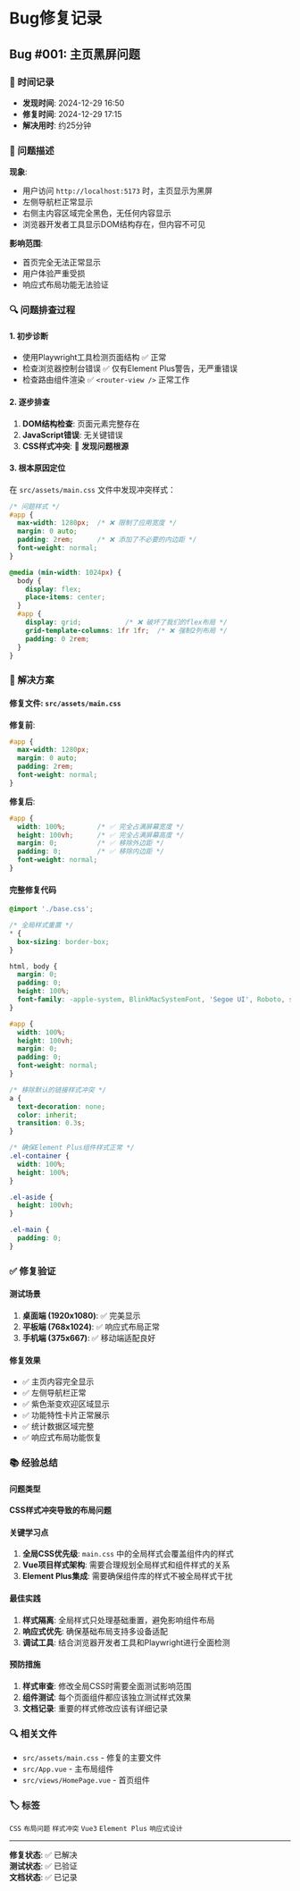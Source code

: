 # Bug修复记录

## Bug #001: 主页黑屏问题

### 📅 时间记录
- **发现时间**: 2024-12-29 16:50
- **修复时间**: 2024-12-29 17:15
- **解决用时**: 约25分钟

### 🐛 问题描述
**现象**: 
- 用户访问 `http://localhost:5173` 时，主页显示为黑屏
- 左侧导航栏正常显示
- 右侧主内容区域完全黑色，无任何内容显示
- 浏览器开发者工具显示DOM结构存在，但内容不可见

**影响范围**: 
- 首页完全无法正常显示
- 用户体验严重受损
- 响应式布局功能无法验证

### 🔍 问题排查过程

#### 1. 初步诊断
- 使用Playwright工具检测页面结构 ✅ 正常
- 检查浏览器控制台错误 ✅ 仅有Element Plus警告，无严重错误
- 检查路由组件渲染 ✅ `<router-view />` 正常工作

#### 2. 逐步排查
1. **DOM结构检查**: 页面元素完整存在
2. **JavaScript错误**: 无关键错误
3. **CSS样式冲突**: 🎯 **发现问题根源**

#### 3. 根本原因定位
在 `src/assets/main.css` 文件中发现冲突样式：

```css
/* 问题样式 */
#app {
  max-width: 1280px;  /* ❌ 限制了应用宽度 */
  margin: 0 auto;
  padding: 2rem;      /* ❌ 添加了不必要的内边距 */
  font-weight: normal;
}

@media (min-width: 1024px) {
  body {
    display: flex;
    place-items: center;
  }
  #app {
    display: grid;           /* ❌ 破坏了我们的flex布局 */
    grid-template-columns: 1fr 1fr;  /* ❌ 强制2列布局 */
    padding: 0 2rem;
  }
}
```

### 🔧 解决方案

#### 修复文件: `src/assets/main.css`

**修复前**:
```css
#app {
  max-width: 1280px;
  margin: 0 auto;
  padding: 2rem;
  font-weight: normal;
}
```

**修复后**:
```css
#app {
  width: 100%;        /* ✅ 完全占满屏幕宽度 */
  height: 100vh;      /* ✅ 完全占满屏幕高度 */
  margin: 0;          /* ✅ 移除外边距 */
  padding: 0;         /* ✅ 移除内边距 */
  font-weight: normal;
}
```

#### 完整修复代码
```css
@import './base.css';

/* 全局样式重置 */
* {
  box-sizing: border-box;
}

html, body {
  margin: 0;
  padding: 0;
  height: 100%;
  font-family: -apple-system, BlinkMacSystemFont, 'Segoe UI', Roboto, sans-serif;
}

#app {
  width: 100%;
  height: 100vh;
  margin: 0;
  padding: 0;
  font-weight: normal;
}

/* 移除默认的链接样式冲突 */
a {
  text-decoration: none;
  color: inherit;
  transition: 0.3s;
}

/* 确保Element Plus组件样式正常 */
.el-container {
  width: 100%;
  height: 100%;
}

.el-aside {
  height: 100vh;
}

.el-main {
  padding: 0;
}
```

### ✅ 修复验证

#### 测试场景
1. **桌面端 (1920x1080)**: ✅ 完美显示
2. **平板端 (768x1024)**: ✅ 响应式布局正常
3. **手机端 (375x667)**: ✅ 移动端适配良好

#### 修复效果
- ✅ 主页内容完全显示
- ✅ 左侧导航栏正常
- ✅ 紫色渐变欢迎区域显示
- ✅ 功能特性卡片正常展示
- ✅ 统计数据区域完整
- ✅ 响应式布局功能恢复

### 📚 经验总结

#### 问题类型
**CSS样式冲突导致的布局问题**

#### 关键学习点
1. **全局CSS优先级**: `main.css` 中的全局样式会覆盖组件内的样式
2. **Vue项目样式架构**: 需要合理规划全局样式和组件样式的关系
3. **Element Plus集成**: 需要确保组件库的样式不被全局样式干扰

#### 最佳实践
1. **样式隔离**: 全局样式只处理基础重置，避免影响组件布局
2. **响应式优先**: 确保基础布局支持多设备适配
3. **调试工具**: 结合浏览器开发者工具和Playwright进行全面检测

#### 预防措施
1. **样式审查**: 修改全局CSS时需要全面测试影响范围
2. **组件测试**: 每个页面组件都应该独立测试样式效果
3. **文档记录**: 重要的样式修改应该有详细记录

### 🔍 相关文件
- `src/assets/main.css` - 修复的主要文件
- `src/App.vue` - 主布局组件
- `src/views/HomePage.vue` - 首页组件

### 🏷️ 标签
`CSS` `布局问题` `样式冲突` `Vue3` `Element Plus` `响应式设计`

---
**修复状态**: ✅ 已解决  
**测试状态**: ✅ 已验证  
**文档状态**: ✅ 已记录 